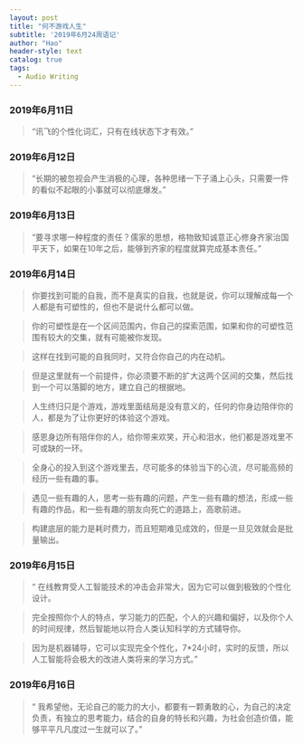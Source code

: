 ```yaml
---
layout: post
title: "何不游戏人生"
subtitle: '2019年6月24周语记'
author: "Hao"
header-style: text
catalog: true
tags:
  - Audio Writing
---
```




### 2019年6月11日
> “讯飞的个性化词汇，只有在线状态下才有效。”



### 2019年6月12日

>“长期的被忽视会产生消极的心理，各种思绪一下子涌上心头，只需要一件的看似不起眼的小事就可以彻底爆发。”



### 2019年6月13日

>“要寻求哪一种程度的责任？儒家的思想，格物致知诚意正心修身齐家治国平天下，如果在10年之后，能够到齐家的程度就算完成基本责任。”



### 2019年6月14日

>你要找到可能的自我，而不是真实的自我，也就是说，你可以理解成每一个人都是有可塑性的，但也不是说什么都可以做。

>你的可塑性是在一个区间范围内，你自己的探索范围，如果和你的可塑性范围有较大的交集，就有可能被你发现。

>这样在找到可能的自我同时，又符合你自己的内在动机。

>但是这里就有一个前提件，你必须要不断的扩大这两个区间的交集，然后找到一个可以落脚的地方，建立自己的根据地。

>人生终归只是个游戏，游戏里面结局是没有意义的，任何的你身边陪伴你的人，都是为了让你更好的体验这个游戏。

>感恩身边所有陪伴你的人，给你带来欢笑，开心和泪水，他们都是游戏里不可或缺的一环。

>全身心的投入到这个游戏里去，尽可能多的体验当下的心流，尽可能高频的经历一些有趣的事。

>遇见一些有趣的人，思考一些有趣的问题，产生一些有趣的想法，形成一些有趣的作品，和一些有趣的朋友向死亡的道路上，高歌前进。

>构建底层的能力是耗时费力，而且短期难见成效的，但是一旦见效就会是批量输出。



### 2019年6月15日

>“ 在线教育受人工智能技术的冲击会非常大，因为它可以做到极致的个性化设计。

>完全按照你个人的特点，学习能力的匹配，个人的兴趣和偏好，以及你个人的时间规律，然后智能地以符合人类认知科学的方式辅导你。

>因为是机器辅导，它可以实现完全个性化，7*24小时，实时的反馈，所以人工智能将会极大的改进人类将来的学习方式。”



### 2019年6月16日

>“ 我希望他，无论自己的能力的大小，都要有一颗勇敢的心，为自己的决定负责，有独立的思考能力，结合的自身的特长和兴趣，为社会创造价值，能够平平凡凡度过一生就可以了。”